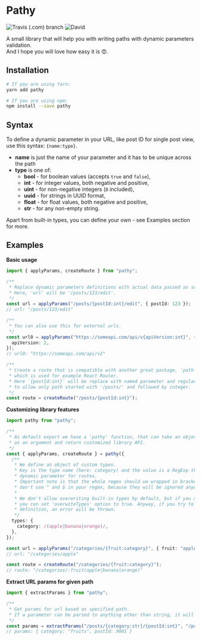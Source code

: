 # Pathy

![Travis (.com) branch](https://img.shields.io/travis/com/jedrzejginter/pathy/master.svg?style=flat-square)
![David](https://img.shields.io/david/jedrzejginter/pathy.svg?style=flat-square)

A small library that will help you with writing paths with dynamic parameters validation.\
And I hope you will love how easy it is 😍.

## Installation

```bash
# If you are using Yarn:
yarn add pathy

# If you are using npm:
npm install --save pathy
```

## Syntax

To define a dynamic parameter in your URL, like post ID for single post view, use this syntax: `{name:type}`.

- **name** is just the name of your parameter and it has to be unique across the path
- **type** is one of:
  - **bool** - for boolean values (accepts `true` and `false`),
  - **int** - for integer values, both negative and positive,
  - **uint** - for non-negative integers (`0` included),
  - **uuid** - for strings in UUID format,
  - **float** - for float values, both negative and positive,
  - **str** - for any non-empty string.

Apart from built-in types, you can define your own - see Examples section for more.

## Examples

**Basic usage**

```ts
import { applyParams, createRoute } from "pathy";

/**
 * Replace dynamic parameters definitions with actual data passed as second parameter.
 * Here, 'url' will be '/posts/123/edit'.
 */
const url = applyParams("/posts/{postId:int}/edit", { postId: 123 });
// url: "/posts/123/edit"

/**
 * You can also use this for external urls.
 */
const url0 = applyParams("https://someapi.com/api/v{apiVersion:int}", {
  apiVersion: 2,
});
// url0: "https://someapi.com/api/v2"

/**
 * Create a route that is compatible with another great package, 'path-to-regexp',
 * which is used for example React Router.
 * Here `{postId:int}` will be replace with named parameter and regular expression
 * to allow only path started with '/posts/' and followed by integer.
 */
const route = createRoute("/posts/{postId:int}");
```

**Customizing library features**

```ts
import pathy from "pathy";

/**
 * As default export we have a 'pathy' function, that can take an object of options
 * as an argument and return customized library API.
 */
const { applyParams, createRoute } = pathy({
  /**
   * We define an object of custom types.
   * Key is the type name (here: category) and the value is a RegExp that matches
   * dynamic parameter for routes.
   * Important note is that the whole regex should we wrapped in brackets. Also,
   * don't use ^ and $ in your regex, because they will be ignored anyway.
   *
   * We don't allow overwriting built-in types by default, but if you need it,
   * you can set 'overwiteTypes' option to true. Anyway, if you try to add custom 'int'
   * definition, an error will be thrown.
   */
  types: {
    category: /(apple|banana|orange)/,
  },
});

const url = applyParams("/categories/{fruit:category}", { fruit: "apple" });
// url: "/categories/apple"

const route = createRoute("/categories/{fruit:category}");
// route: "/categories/:fruit(apple|banana|orange)"
```

**Extract URL params for given path**

```ts
import { extractParams } from "pathy";

/**
 * Get params for url based on specified path.
 * If a parameter can be parsed to anything other than string, it will be.
 */
const params = extractParams("/posts/{category:str}/{postId:int}", "/posts/fruits/9001");
// params: { category: "fruits", postId: 9001 }
```
